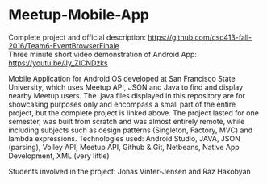 # Meetup-Mobile-App
Complete project and official description: https://github.com/csc413-fall-2016/Team6-EventBrowserFinale<br/>
Three minute short video demonstration of Android App: https://youtu.be/Jy_ZICNDzks

Mobile Application for Android OS developed at San Francisco State University, which uses Meetup API, JSON and Java to find and display nearby Meetup users. The .java files displayed in this repository are for showcasing purposes only and encompass a small part of the entire project, but the complete project is linked above. The project lasted for one semester, was built from scratch and was almost entirely remote, while including subjects such as design patterns (Singleton, Factory, MVC) and lambda expressions. 
Technologies used: Android Studio, JAVA, JSON (parsing), Volley API, Meetup API, Github & Git, Netbeans, Native App Development, XML (very little)

Students involved in the project: Jonas Vinter-Jensen and Raz Hakobyan

